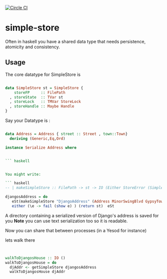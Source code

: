 [![Circle CI](https://circleci.com/gh/plow-technologies/simple-store.svg?style=shield)](https://circleci.com/gh/plow-technologies/simple-store)
# simple-store

Often in haskell you have a shared data type that needs persistence, atomicity and consistency.


## Usage

The core datatype for SimpleStore is

``` haskell

data SimpleStore st = SimpleStore {
    storeFP     :: FilePath
  , storeState  :: TVar st
  , storeLock   :: TMVar StoreLock
  , storeHandle :: Maybe Handle
}


```

Say your Datatype is :

``` haskell

data Address = Address { street :: Street , town::Town}
  deriving (Generic,Eq,Ord)

instance Serialize Address where 


``` haskell


You might write:

``` haskell
-- | makeSimpleStore :: FilePath -> st -> IO (Either StoreError (SimpleStore st))

djangosAddress = do
   eSt(makeSimpleStore "DjangoAddress" (Address MinorSwingBlvd GypsyTown))
   either (\e -> fail (show e) ) (return st)  eSt


```
A directory containing a serialized version of Django's address is saved for you
**Note** you can use text serialization too so it is readable.


Now you can share that between processes (in a Yesod for instance)



lets walk there
``` haskell


walkToDjangosHouse :: IO () 
walkToDjangosHouse = do
  djAddr <- getSimpleStore djangosAddress
  walkToDjangosHouse djAddr 

```

